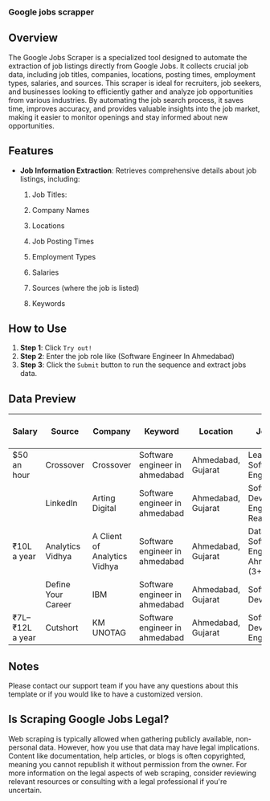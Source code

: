 ### Google jobs scrapper

## Overview

The Google Jobs Scraper is a specialized tool designed to automate the extraction of job listings directly from Google Jobs. It collects crucial job data, including job titles, companies, locations, posting times, employment types, salaries, and sources. This scraper is ideal for recruiters, job seekers, and businesses looking to efficiently gather and analyze job opportunities from various industries. By automating the job search process, it saves time, improves accuracy, and provides valuable insights into the job market, making it easier to monitor openings and stay informed about new opportunities.

## Features

- **Job Information Extraction**: Retrieves comprehensive details about job listings, including:

  1. Job Titles:

  2. Company Names

  3. Locations

  4. Job Posting Times

  5. Employment Types

  6. Salaries

  7. Sources (where the job is listed)

  8. Keywords

## How to Use

1. **Step 1**: Click `Try out!`
2. **Step 2**: Enter the job role like (Software Engineer In Ahmedabad)
3. **Step 3**: Click the `Submit` button to run the sequence and extract jobs data.

## Data Preview

| Salary          | Source             | Company                      | Keyword                        | Location           | Job Title                                     | Job Post Time | Employment Type          |
| --------------- | ------------------ | ---------------------------- | ------------------------------ | ------------------ | --------------------------------------------- | ------------- | ------------------------ |
| $50 an hour     | Crossover          | Crossover                    | Software engineer in ahmedabad | Ahmedabad, Gujarat | Lead Software Engineer                        | 15 days ago   | Full-time and Contractor |
|                 | LinkedIn           | Arting Digital               | Software engineer in ahmedabad | Ahmedabad, Gujarat | Software Development Engineer III - React.js  | 7 days ago    | Full-time                |
| ₹10L a year     | Analytics Vidhya   | A Client of Analytics Vidhya | Software engineer in ahmedabad | Ahmedabad, Gujarat | Data Software Engineer - Ahmedabad (3+ Years) |               | Full-time                |
|                 | Define Your Career | IBM                          | Software engineer in ahmedabad | Ahmedabad, Gujarat | Software Developer                            | 26 days ago   | Full-time                |
| ₹7L–₹12L a year | Cutshort           | KM UNOTAG                    | Software engineer in ahmedabad | Ahmedabad, Gujarat | Software Development Engineer II              |               | Full-time                |

## Notes

Please contact our support team if you have any questions about this template or if you would like to have a customized version.

## Is Scraping Google Jobs Legal?

Web scraping is typically allowed when gathering publicly available, non-personal data. However, how you use that data may have legal implications. Content like documentation, help articles, or blogs is often copyrighted, meaning you cannot republish it without permission from the owner. For more information on the legal aspects of web scraping, consider reviewing relevant resources or consulting with a legal professional if you're uncertain.
